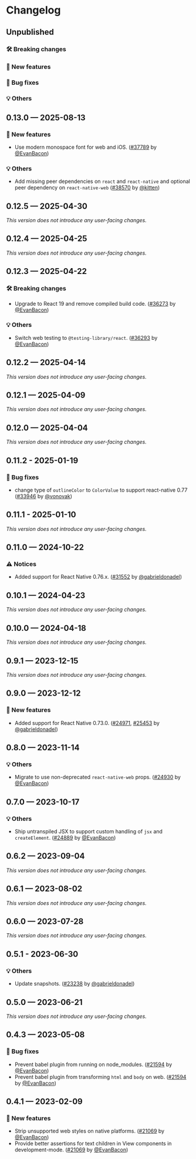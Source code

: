 # Changelog

## Unpublished

### 🛠 Breaking changes

### 🎉 New features

### 🐛 Bug fixes

### 💡 Others

## 0.13.0 — 2025-08-13

### 🎉 New features

- Use modern monospace font for web and iOS. ([#37789](https://github.com/expo/expo/pull/37789) by [@EvanBacon](https://github.com/EvanBacon))

### 💡 Others

- Add missing peer dependencies on `react` and `react-native` and optional peer dependency on `react-native-web` ([#38570](https://github.com/expo/expo/pull/38570) by [@kitten](https://github.com/kitten))

## 0.12.5 — 2025-04-30

_This version does not introduce any user-facing changes._

## 0.12.4 — 2025-04-25

_This version does not introduce any user-facing changes._

## 0.12.3 — 2025-04-22

### 🛠 Breaking changes

- Upgrade to React 19 and remove compiled build code. ([#36273](https://github.com/expo/expo/pull/36273) by [@EvanBacon](https://github.com/EvanBacon))

### 💡 Others

- Switch web testing to `@testing-library/react`. ([#36293](https://github.com/expo/expo/pull/36293) by [@EvanBacon](https://github.com/EvanBacon))

## 0.12.2 — 2025-04-14

_This version does not introduce any user-facing changes._

## 0.12.1 — 2025-04-09

_This version does not introduce any user-facing changes._

## 0.12.0 — 2025-04-04

_This version does not introduce any user-facing changes._

## 0.11.2 - 2025-01-19

### 🐛 Bug fixes

- change type of `outlineColor` to `ColorValue` to support react-native 0.77 ([#33946](https://github.com/expo/expo/pull/33946) by [@vonovak](https://github.com/vonovak))

## 0.11.1 - 2025-01-10

_This version does not introduce any user-facing changes._

## 0.11.0 — 2024-10-22

### ⚠️ Notices

- Added support for React Native 0.76.x. ([#31552](https://github.com/expo/expo/pull/31552) by [@gabrieldonadel](https://github.com/gabrieldonadel))

## 0.10.1 — 2024-04-23

_This version does not introduce any user-facing changes._

## 0.10.0 — 2024-04-18

_This version does not introduce any user-facing changes._

## 0.9.1 — 2023-12-15

_This version does not introduce any user-facing changes._

## 0.9.0 — 2023-12-12

### 🎉 New features

- Added support for React Native 0.73.0. ([#24971](https://github.com/expo/expo/pull/24971), [#25453](https://github.com/expo/expo/pull/25453) by [@gabrieldonadel](https://github.com/gabrieldonadel))

## 0.8.0 — 2023-11-14

### 💡 Others

- Migrate to use non-deprecated `react-native-web` props. ([#24930](https://github.com/expo/expo/pull/24930) by [@EvanBacon](https://github.com/EvanBacon))

## 0.7.0 — 2023-10-17

### 💡 Others

- Ship untranspiled JSX to support custom handling of `jsx` and `createElement`. ([#24889](https://github.com/expo/expo/pull/24889) by [@EvanBacon](https://github.com/EvanBacon))

## 0.6.2 — 2023-09-04

_This version does not introduce any user-facing changes._

## 0.6.1 — 2023-08-02

_This version does not introduce any user-facing changes._

## 0.6.0 — 2023-07-28

_This version does not introduce any user-facing changes._

## 0.5.1 - 2023-06-30

### 💡 Others

- Update snapshots. ([#23238](https://github.com/expo/expo/pull/23238) by [@gabrieldonadel](https://github.com/gabrieldonadel))

## 0.5.0 — 2023-06-21

_This version does not introduce any user-facing changes._

## 0.4.3 — 2023-05-08

### 🐛 Bug fixes

- Prevent babel plugin from running on node_modules. ([#21594](https://github.com/expo/expo/pull/21594) by [@EvanBacon](https://github.com/EvanBacon))
- Prevent babel plugin from transforming `html` and `body` on web. ([#21594](https://github.com/expo/expo/pull/21594) by [@EvanBacon](https://github.com/EvanBacon))

## 0.4.1 — 2023-02-09

### 🎉 New features

- Strip unsupported web styles on native platforms. ([#21069](https://github.com/expo/expo/pull/21069) by [@EvanBacon](https://github.com/EvanBacon))
- Provide better assertions for text children in View components in development-mode. ([#21069](https://github.com/expo/expo/pull/21069) by [@EvanBacon](https://github.com/EvanBacon))
